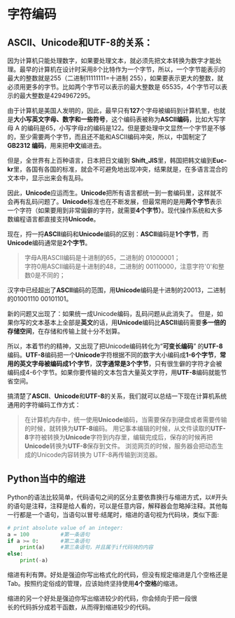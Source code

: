 ﻿# 字符编码
## ASCII、Unicode和UTF-8的关系：
因为计算机只能处理数字，如果要处理文本，就必须先把文本转换为数字才能处理。最早的计算机在设计时采用8个比特作为一个字节，所以，一个字节能表示的最大的整数就是255（二进制11111111=十进制 255），如果要表示更大的整数，就必须用更多的字节。比如两个字节可以表示的最大整数是 65535，4个字节可以表示的最大整数是4294967295。

由于计算机是美国人发明的，因此，最早只有**127**个字母被编码到计算机里，也就是**大小写英文字母、数字和一些符号**，这个编码表被称为**ASCII编码**，比如大写字母 A 的编码是65，小写字母z的编码是122。但是要处理中文显然一个字节是不够的，至少需要两个字节，而且还不能和ASCII编码冲突，所以，中国制定了**GB2312 编码**，用来把**中文**编进去。

但是，全世界有上百种语言，日本把日文编到 **Shift_JIS**里，韩国把韩文编到**Euc-kr**里，各国有各国的标准，就会不可避免地出现冲突，结果就是，在多语言混合的文本中，显示出来会有乱码。

因此，**Unicode**应运而生。**Unicode**把所有语言都统一到一套编码里，这样就不会再有乱码问题了。**Unicode**标准也在不断发展，但最常用的是用**两个字节**表示一个字符（如果要用到非常偏僻的字符，就需要**4个字节）**。现代操作系统和大多数编程语言都直接支持**Unicode**。

现在，捋一捋**ASCII**编码和**Unicode**编码的区别：**ASCII**编码是**1个字节**，而**Unicode**编码通常是**2个字节**。  
>字母A用ASCII编码是十进制的65，二进制的 01000001；  
>字符0用ASCII编码是十进制的48，二进制的 00110000，注意字符'0'和整数0是不同的；  

汉字中已经超出了**ASCII**编码的范围，用**Unicode**编码是十进制的20013，二进制的01001110 00101101。

新的问题又出现了：如果统一成Unicode编码，乱码问题从此消失了。 但是，如果你写的文本基本上全部是**英文**的话，用**Unicode**编码比**ASCII**编码需要**多一倍的存储空间**，在存储和传输上就十分不划算。

所以，本着节约的精神，又出现了把Unicode编码转化为“**可变长编码**” 的**UTF-8**编码。**UTF-8**编码把一个**Unicode**字符根据不同的数字大小编码成**1-6个字节**，**常用的英文字母被编码成1个字节**，**汉字通常是3个字节**，只有很生僻的字符才会被编码成4-6个字节。如果你要传输的文本包含大量英文字符，用**UTF-8**编码就能节省空间。

搞清楚了**ASCII**、**Unicode**和**UTF-8**的关系，我们就可以总结一下现在计算机系统通用的字符编码工作方式：
>在计算机内存中，统一使用**Unicode**编码，当需要保存到硬盘或者需要传输的时候，就转换为**UTF-8**编码。
>用记事本编辑的时候，从文件读取的**UTF-8**字符被转换为**Unicode**字符到内存里，编辑完成后，保存的时候再把**Unicode**转换为**UTF-8**保存到文件。
>浏览网页的时候，服务器会把动态生成的Unicode内容转换为 UTF-8再传输到浏览器。

## Python当中的缩进

Python的语法比较简单，代码语句之间的区分主要依靠换行与缩进方式，以#开头的语句是注释，注释是给人看的，可以是任意内容，解释器会忽略掉注释。其他每一行都是一个语句，当语句以冒号:结尾时，缩进的语句视为代码块，类似下面:
```python
# print absolute value of an integer:  
a = 100          #第一条语句
if a >= 0:  	 #第二条语句
	print(a)  	 #第三条语句，并且属于if代码块的内容 
else:  
	print(-a)
```
缩进有利有弊。好处是强迫你写出格式化的代码，但没有规定缩进是几个空格还是Tab。按照约定俗成的管理，应该始终坚持使用**4个空格**的缩进。

缩进的另一个好处是强迫你写出缩进较少的代码，你会倾向于把一段很  
长的代码拆分成若干函数，从而得到缩进较少的代码。
